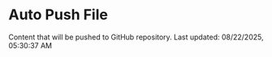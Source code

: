 # Auto Push File

Content that will be pushed to GitHub repository.
Last updated: 08/22/2025, 05:30:37 AM